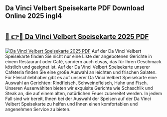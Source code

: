 ## Da Vinci Velbert Speisekarte PDF Download Online 2025 ingl4

# <h2><a href="http://gc94l89.nevu.top/?p=Da+Vinci+Velbert+Speisekarte">🔗 👉🔴 Da Vinci Velbert Speisekarte 2025 PDF</a></h2>

[![Da Vinci Velbert Speisekarte 2025 PDF](https://i.imgur.com/dBaPXMq.png)](http://gc94l89.nevu.top/?p=Da+Vinci+Velbert+Speisekarte)
Auf der Da Vinci Velbert Speisekarte finden Sie nicht nur eine Liste der angebotenen Gerichte in einem Restaurant oder Café, sondern auch etwas, das für Ihren Geschmack köstlich und geeignet ist. Auf der Da Vinci Velbert Speisekarte unserer Cafeteria finden Sie eine große Auswahl an leichten und frischen Salaten. Für Fleischliebhaber gibt es auf unserer Da Vinci Velbert Speisekarte eine Auswahl an Gerichten: Rindfleisch, Schweinefleisch, Huhn und Fisch. Unseren Auserwählten bieten wir exquisite Gerichte wie Schaschlik und Steak an, die auf einem alten, natürlichen Feuer zubereitet werden. In jedem Fall sind wir bereit, Ihnen bei der Auswahl der Speisen auf der Da Vinci Velbert Speisekarte zu helfen und Ihnen einen komfortablen und angenehmen Service zu bieten.
